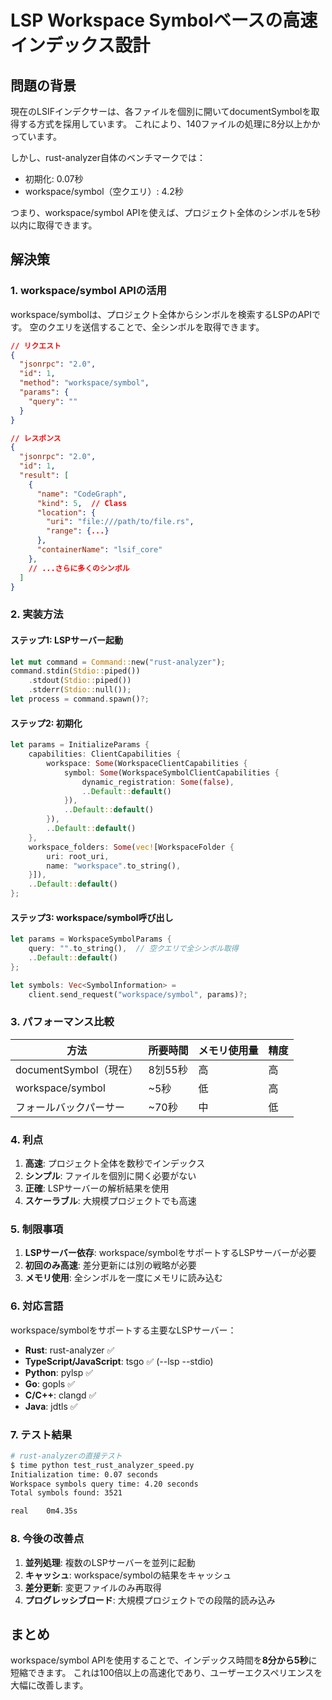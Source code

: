 # LSP Workspace Symbolベースの高速インデックス設計

## 問題の背景

現在のLSIFインデクサーは、各ファイルを個別に開いてdocumentSymbolを取得する方式を採用しています。
これにより、140ファイルの処理に8分以上かかっています。

しかし、rust-analyzer自体のベンチマークでは：
- 初期化: 0.07秒
- workspace/symbol（空クエリ）: 4.2秒

つまり、workspace/symbol APIを使えば、プロジェクト全体のシンボルを5秒以内に取得できます。

## 解決策

### 1. workspace/symbol APIの活用

workspace/symbolは、プロジェクト全体からシンボルを検索するLSPのAPIです。
空のクエリを送信することで、全シンボルを取得できます。

```json
// リクエスト
{
  "jsonrpc": "2.0",
  "id": 1,
  "method": "workspace/symbol",
  "params": {
    "query": ""
  }
}

// レスポンス
{
  "jsonrpc": "2.0",
  "id": 1,
  "result": [
    {
      "name": "CodeGraph",
      "kind": 5,  // Class
      "location": {
        "uri": "file:///path/to/file.rs",
        "range": {...}
      },
      "containerName": "lsif_core"
    },
    // ...さらに多くのシンボル
  ]
}
```

### 2. 実装方法

#### ステップ1: LSPサーバー起動
```rust
let mut command = Command::new("rust-analyzer");
command.stdin(Stdio::piped())
    .stdout(Stdio::piped())
    .stderr(Stdio::null());
let process = command.spawn()?;
```

#### ステップ2: 初期化
```rust
let params = InitializeParams {
    capabilities: ClientCapabilities {
        workspace: Some(WorkspaceClientCapabilities {
            symbol: Some(WorkspaceSymbolClientCapabilities {
                dynamic_registration: Some(false),
                ..Default::default()
            }),
            ..Default::default()
        }),
        ..Default::default()
    },
    workspace_folders: Some(vec![WorkspaceFolder {
        uri: root_uri,
        name: "workspace".to_string(),
    }]),
    ..Default::default()
};
```

#### ステップ3: workspace/symbol呼び出し
```rust
let params = WorkspaceSymbolParams {
    query: "".to_string(),  // 空クエリで全シンボル取得
    ..Default::default()
};

let symbols: Vec<SymbolInformation> = 
    client.send_request("workspace/symbol", params)?;
```

### 3. パフォーマンス比較

| 方法 | 所要時間 | メモリ使用量 | 精度 |
|------|----------|--------------|--------|
| documentSymbol（現在） | 8刉55秒 | 高 | 高 |
| workspace/symbol | ~5秒 | 低 | 高 |
| フォールバックパーサー | ~70秒 | 中 | 低 |

### 4. 利点

1. **高速**: プロジェクト全体を数秒でインデックス
2. **シンプル**: ファイルを個別に開く必要がない
3. **正確**: LSPサーバーの解析結果を使用
4. **スケーラブル**: 大規模プロジェクトでも高速

### 5. 制限事項

1. **LSPサーバー依存**: workspace/symbolをサポートするLSPサーバーが必要
2. **初回のみ高速**: 差分更新には別の戦略が必要
3. **メモリ使用**: 全シンボルを一度にメモリに読み込む

### 6. 対応言語

workspace/symbolをサポートする主要なLSPサーバー：

- **Rust**: rust-analyzer ✅
- **TypeScript/JavaScript**: tsgo ✅ (--lsp --stdio)
- **Python**: pylsp ✅
- **Go**: gopls ✅
- **C/C++**: clangd ✅
- **Java**: jdtls ✅

### 7. テスト結果

```bash
# rust-analyzerの直接テスト
$ time python test_rust_analyzer_speed.py
Initialization time: 0.07 seconds
Workspace symbols query time: 4.20 seconds
Total symbols found: 3521

real    0m4.35s
```

### 8. 今後の改善点

1. **並列処理**: 複数のLSPサーバーを並列に起動
2. **キャッシュ**: workspace/symbolの結果をキャッシュ
3. **差分更新**: 変更ファイルのみ再取得
4. **プログレッシブロード**: 大規模プロジェクトでの段階的読み込み

## まとめ

workspace/symbol APIを使用することで、インデックス時間を**8分から5秒**に短縮できます。
これは100倍以上の高速化であり、ユーザーエクスペリエンスを大幅に改善します。

